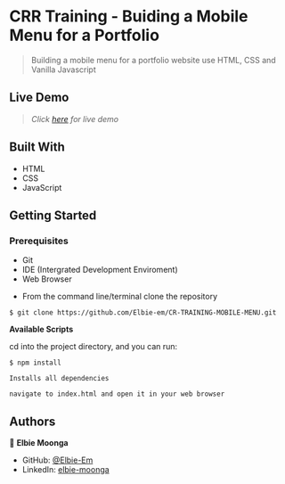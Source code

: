 # CRR Training - Buiding a Mobile Menu for a Portfolio

> Building a mobile menu for a portfolio website use HTML, CSS and Vanilla Javascript

## Live Demo

> *Click [here](https://rawcdn.githack.com/Elbie-em/CR-TRAINING-MOBILE-MENU/feature/build-mobile-menu/public/index.html) for live demo*


## Built With
- HTML
- CSS
- JavaScript

## Getting Started

### Prerequisites
  * Git
  * IDE (Intergrated Development Enviroment)
  * Web Browser

- From the command line/terminal clone the repository

```
$ git clone https://github.com/Elbie-em/CR-TRAINING-MOBILE-MENU.git
```

**Available Scripts**

cd into the project directory, and you can run:

```
$ npm install

Installs all dependencies
```

```
navigate to index.html and open it in your web browser
```

## Authors

👤 **Elbie Moonga**

- GitHub: [@Elbie-Em](https://github.com/Elbie-em)
- LinkedIn: [elbie-moonga](https://www.linkedin.com/in/elbiemoonga/) 

